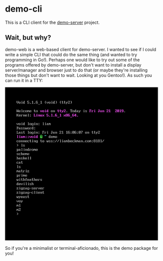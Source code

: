 # demo-cli

This is a CLI client for the [demo-server](https://github.com/lbeckman314/demo) project.

## Wait, but why?

demo-web is a web-based client for demo-server. I wanted to see if I could write a simple CLI that could do the same thing (and wanted to try programming in Go!). Perhaps one would like to try out some of the programs offered by demo-server, but don't want to install a display server/manager and browser just to do that (or maybe they're installing those things but don't want to wait. Looking at you Gentoo!). As such you can run it in a TTY:

![Image of demo-go running in TTY.](./tty.png)

So if you're a minimalist or terminal-aficionado, this is the demo package for you!

